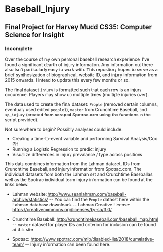 # Baseball_Injury
## Final Project for Harvey Mudd CS35: Computer Science for Insight

### Incomplete

Over the course of my own personal baseball research experience, I've found a significant dearth of injury information. Any information out there also isn't particularly easy to work with. This repository hopes to serve as a brief synthesization of biographical, website ID, and injury information from 2015 onwards. I intend to update this every few months or so. 

The final dataset `injury` is formatted such that each row is an injury occurence. Players may show up multiple times (multiple injuries over).

The data used to create the final dataset: `People` (removed certain columns, eventualy used edited `people1`), `master` from Crunchtime Baseball, and `sp_injury` (created from scraped Spotrac.com using the functions in the script provided).

Not sure where to begin? Possibly analyses could include:

- Creating a time-to-event variable and performing Survival Analysis/Cox PH
- Running a Logistic Regression to predict injury
- Visualize differences in injury prevalance / type across positions

This data combines information from the Lahman dataset, IDs from Crunchtime Baseball, and injury information from Spotrac.com.
The individual datasets from both the Lahman set and Crunchtime Baseballas well as the Spotrac individual team injury information can be found at the links below.


- Lahman website: http://www.seanlahman.com/baseball-archive/statistics/
  -- You can find the `People` dataset here within the Lahman database downloads
  -- Lahman Creative License: https://creativecommons.org/licenses/by-sa/3.0/

- Crunchtime Baseball: http://crunchtimebaseball.com/baseball_map.html
  -- `master` dataset for player IDs and criterion for inclusion can be found at this site

- Spotrac: https://www.spotrac.com/mlb/disabled-list/2018/cumulative-team/
  -- Injury information can been found here.
